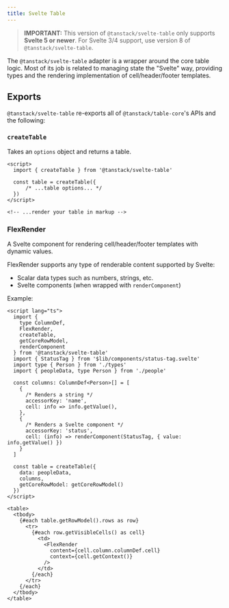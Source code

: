 ```yaml
---
title: Svelte Table
---
```


> **IMPORTANT:** This version of `@tanstack/svelte-table` only supports **Svelte 5 or 
> newer**. For Svelte 3/4 support, use version 8 of `@tanstack/svelte-table`.

The `@tanstack/svelte-table` adapter is a wrapper around the core table logic. Most of its job is related to managing state the "Svelte" way, providing types and the rendering implementation of cell/header/footer templates.

## Exports

`@tanstack/svelte-table` re-exports all of `@tanstack/table-core`'s APIs and the following:

### `createTable`

Takes an `options` object and returns a table.

```svelte
<script>
  import { createTable } from '@tanstack/svelte-table'

  const table = createTable({
      /* ...table options... */
  })
</script>

<!-- ...render your table in markup -->
```

### FlexRender

A Svelte component for rendering cell/header/footer templates with dynamic values.

FlexRender supports any type of renderable content supported by Svelte:
- Scalar data types such as numbers, strings, etc.
- Svelte components (when wrapped with `renderComponent`)

Example:

```svelte
<script lang="ts">
  import { 
    type ColumnDef,
    FlexRender,
    createTable,
    getCoreRowModel,
    renderComponent
  } from '@tanstack/svelte-table'
  import { StatusTag } from '$lib/components/status-tag.svelte'
  import type { Person } from './types'
  import { peopleData, type Person } from './people'

  const columns: ColumnDef<Person>[] = [
    {
      /* Renders a string */
      accessorKey: 'name',
      cell: info => info.getValue(),
    },
    {
      /* Renders a Svelte component */
      accessorKey: 'status',
      cell: (info) => renderComponent(StatusTag, { value: info.getValue() })
    }
  ]

  const table = createTable({
    data: peopleData,
    columns,
    getCoreRowModel: getCoreRowModel()
  })
</script>

<table>
  <tbody>
    {#each table.getRowModel().rows as row}
      <tr>
        {#each row.getVisibleCells() as cell}
          <td>
            <FlexRender
              content={cell.column.columnDef.cell}
              context={cell.getContext()}
            />
          </td>
        {/each}
      </tr>
    {/each}
  </tbody>
</table>
```

